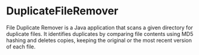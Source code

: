 # DuplicateFileRemover
 File Duplicate Remover is a Java application that scans a given directory for duplicate files. It identifies duplicates by comparing file contents using MD5 hashing and deletes copies, keeping the original or the most recent version of each file.
